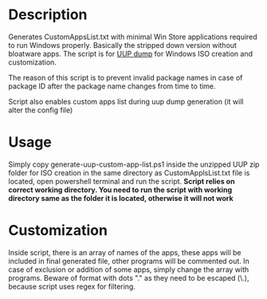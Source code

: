 # Description

Generates CustomAppsList.txt with minimal Win Store applications required to run Windows properly. Basically the stripped down version without bloatware apps. The script is for [UUP dump](https://uupdump.net/) for Windows ISO creation and customization.

The reason of this script is to prevent invalid package names in case of package ID after the package name changes from time to time.

Script also enables custom apps list during uup dump generation (it will alter the config file)

# Usage

Simply copy generate-uup-custom-app-list.ps1 inside the unzipped UUP zip folder for ISO creation in the same directory as CustomApplsList.txt file is located, open powershell terminal and run the script. **Script relies on correct working directory. You need to run the script with working directory same as the folder it is located, otherwise it will not work**

# Customization

Inside script, there is an array of names of the apps, these apps will be included in final generated file, other programs will be commented out. In case of exclusion or addition of some apps, simply change the array with programs. Beware of format with dots "." as they need to be escaped (\\\.), because script uses regex for filtering.
